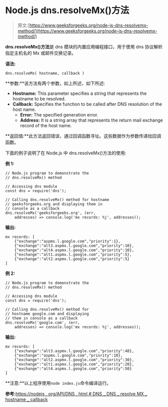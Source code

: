 # Node.js dns.resolveMx()方法

> 原文:[https://www.geeksforgeeks.org/node-js-dns-resolvemx-method/](https://www.geeksforgeeks.org/node-js-dns-resolvemx-method/)

**dns.resolveMx()方法**是 dns 模块的内置应用编程接口，用于使用 dns 协议解析指定主机名的 Mx 或邮件交换记录。

**语法:**

```
dns.resolveMx( hostname, callback )
```

**参数:**该方法有两个参数，如上所述，如下所述:

*   **Hostname:** This parameter specifies a string that represents the hostname to be resolved.
*   **Callback:** Specifies the function to be called after DNS resolution of the host name.
    *   **Error:** The specified generation error.
    *   **Address:** It is a string array that represents the return mail exchange record of the host name.

**返回值:**此方法返回错误，通过回调函数寻址。这些数据作为参数传递给回调函数。

下面的例子说明了在 Node.js 中 dns.resolveMx()方法的使用:

**例 1:**

```
// Node.js program to demonstrate the   
// dns.resolveMx() method

// Accessing dns module
const dns = require('dns');

// Calling dns.resolveMx() method for hostname
// geeksforgeeks.org and displaying them in
// console as a callback
dns.resolveMx('geeksforgeeks.org', (err, 
    addresses) => console.log('mx records: %j', addresses));
```

**输出:**

```
mx records: [
    {"exchange":"aspmx.l.google.com","priority":1},
    {"exchange":"alt3.aspmx.l.google.com","priority":10},
    {"exchange":"alt4.aspmx.l.google.com","priority":10},
    {"exchange":"alt1.aspmx.l.google.com","priority":5},
    {"exchange":"alt2.aspmx.l.google.com","priority":5}
]

```

**例 2:**

```
// Node.js program to demonstrate the   
// dns.resolveMx() method

// Accessing dns module
const dns = require('dns');

// Calling dns.resolveMx() method for
// hostname google.com and displaying
// them in console as a callback
dns.resolveMx('google.com', (err, 
    addresses) => console.log('mx records: %j', addresses));
```

**输出:**

```
mx records: [
    {"exchange":"alt3.aspmx.l.google.com","priority":40},
    {"exchange":"aspmx.l.google.com","priority":10},
    {"exchange":"alt2.aspmx.l.google.com","priority":30},
    {"exchange":"alt1.aspmx.l.google.com","priority":20},
    {"exchange":"alt4.aspmx.l.google.com","priority":50}
]

```

**注意:**以上程序使用`node index.js`命令编译运行。

**参考:**[https://nodejs . org/API/DNS . html # DNS _ DNS _ resolve MX _ hostname _ callback](https://nodejs.org/api/dns.html#dns_dns_resolvemx_hostname_callback)